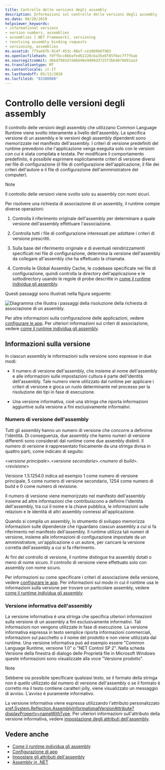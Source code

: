 ```yaml
---
title: Controllo delle versioni degli assembly
description: Informazioni sul controllo delle versioni degli assembly .NET. Il controllo delle versioni degli assembly che utilizzano CLR viene eseguito a livello di assembly.
ms.date: 08/20/2019
helpviewer_keywords:
- informational versions
- version numbers, assemblies
- assemblies [.NET Framework], versioning
- resolving assembly binding requests
- versioning, assemblies
ms.assetid: 775ad4fb-914f-453c-98ef-ce1089b6f903
ms.openlocfilehash: fdffbcc0bbafed62228cba35e8f85fbec7f7fbab
ms.sourcegitcommit: d6bd7903d7d46698e9d89d3725f3bb4876891aa3
ms.translationtype: MT
ms.contentlocale: it-IT
ms.lasthandoff: 05/13/2020
ms.locfileid: "83380080"
---
```

# <a name="assembly-versioning"></a>Controllo delle versioni degli assembly

Il controllo delle versioni degli assembly che utilizzano Common Language Runtime viene svolto interamente a livello dell'assembly. La specifica versione di un assembly e le versioni degli assembly dipendenti sono memorizzate nel manifesto dell'assembly. I criteri di versione predefiniti del runtime prevedono che l'applicazione venga eseguita solo con le versioni con cui è stata compilata e testata. Per modificare il comportamento predefinito, è possibile esprimere esplicitamente criteri di versione diversi nei file di configurazione (il file di configurazione dell'applicazione, il file dei criteri dell'autore e il file di configurazione dell'amministratore del computer).  
  
> [!NOTE]
> Il controllo delle versioni viene svolto solo su assembly con nomi sicuri.  
  
Per risolvere una richiesta di associazione di un assembly, il runtime compie diverse operazioni:  
  
1. Controlla il riferimento originale dell'assembly per determinare a quale versione dell'assembly effettuare l'associazione.  
  
2. Controlla tutti i file di configurazione interessati per adottare i criteri di versione prescritti.  
  
3. Sulla base del riferimento originale e di eventuali reindirizzamenti specificati nei file di configurazione, determina la versione dell'assembly da collegare all'assembly che ha effettuato la chiamata.  
  
4. Controlla le Global Assembly Cache, le codebase specificate nei file di configurazione, quindi controlla la directory dell'applicazione e le sottodirectory usando le regole di probe descritte in [come il runtime individua gli assembly](../../framework/deployment/how-the-runtime-locates-assemblies.md).  
  
Questi passaggi sono illustrati nella figura seguente:  
  
![Diagramma che illustra i passaggi della risoluzione della richiesta di associazione di un assembly.](./media/versioning/resolve-assembly-binding-request.gif)
  
Per altre informazioni sulla configurazione delle applicazioni, vedere [configurare le app](../../framework/configure-apps/index.md). Per ulteriori informazioni sui criteri di associazione, vedere [come il runtime individua gli assembly](../../framework/deployment/how-the-runtime-locates-assemblies.md).  
  
## <a name="version-information"></a>Informazioni sulla versione  

In ciascun assembly le informazioni sulla versione sono espresse in due modi:  
  
- Il numero di versione dell'assembly, che insieme al nome dell'assembly e alle informazioni sulle impostazioni cultura è parte dell'identità dell'assembly. Tale numero viene utilizzato dal runtime per applicare i criteri di versione e gioca un ruolo determinante nel processo per la risoluzione dei tipi in fase di esecuzione.  
  
- Una versione informativa, cioè una stringa che riporta informazioni aggiuntive sulla versione a fini esclusivamente informativi.  
  
### <a name="assembly-version-number"></a>Numero di versione dell'assembly  

Tutti gli assembly hanno un numero di versione che concorre a definirne l'identità. Di conseguenza, due assembly che hanno numeri di versione differenti sono considerati dal runtime come due assembly distinti. Il numero di versione è rappresentato fisicamente da una stringa divisa in quattro parti, come indicato di seguito:  
  
\<*versione principale*>.\<*versione secondaria*>.\<*numero di build*>.\<*revisione*>  
  
Versione 1.5.1254.0 indica ad esempio 1 come numero di versione principale, 5 come numero di versione secondario, 1254 come numero di build e 0 come numero di revisione.  
  
Il numero di versione viene memorizzato nel manifesto dell'assembly insieme ad altre informazioni che contribuiscono a definire l'identità dell'assembly, tra cui il nome e la chiave pubblica, le informazioni sulle relazioni e le identità di altri assembly connessi all'applicazione.  
  
Quando si compila un assembly, lo strumento di sviluppo memorizza informazioni sulle dipendenze che riguardano ciascun assembly a cui si fa riferimento nel manifesto dell'assembly. Il runtime utilizza tali numeri di versione, insieme alle informazioni di configurazione impostate da un amministratore, un'applicazione o un autore, per caricare la versione corretta dell'assembly a cui si fa riferimento.  
  
Ai fini del controllo di versione, il runtime distingue tra assembly dotati o meno di nome sicuro. Il controllo di versione viene effettuato solo con assembly con nome sicuro.  
  
Per informazioni su come specificare i criteri di associazione della versione, vedere [configurare le app](../../framework/configure-apps/index.md). Per informazioni sul modo in cui il runtime usa le informazioni sulla versione per trovare un particolare assembly, vedere [come il runtime individua gli assembly](../../framework/deployment/how-the-runtime-locates-assemblies.md).  
  
### <a name="assembly-informational-version"></a>Versione informativa dell'assembly  

La versione informativa è una stringa che specifica ulteriori informazioni sulla versione di un assembly a fini esclusivamente informativi. Tali informazioni non vengono utilizzate in fase di esecuzione. La versione informativa espressa in testo semplice riporta informazioni commerciali, informazioni sul pacchetto o il nome del prodotto e non viene utilizzata dal runtime. Una versione informativa può ad esempio essere "Common Language Runtime, versione 1.0" o "NET Control SP 2". Nella scheda Versione della finestra di dialogo delle Proprietà file in Microsoft Windows queste informazioni sono visualizzate alla voce "Versione prodotto".  
  
> [!NOTE]
> Sebbene sia possibile specificare qualsiasi testo, se il formato della stringa non è quello utilizzato dal numero di versione dell'assembly o se il formato è corretto ma il testo contiene caratteri jolly, viene visualizzato un messaggio di avviso. L'avviso è puramente informativo.  
  
La versione informativa viene espressa utilizzando l'attributo personalizzato <xref:System.Reflection.AssemblyInformationalVersionAttribute?displayProperty=nameWithType>. Per ulteriori informazioni sull'attributo della versione informativa, vedere [impostazione degli attributi dell'assembly](set-attributes.md).  
  
## <a name="see-also"></a>Vedere anche

- [Come il runtime individua gli assembly](../../framework/deployment/how-the-runtime-locates-assemblies.md)
- [Configurazione di app](../../framework/configure-apps/index.md)
- [Impostare gli attributi dell'assembly](set-attributes.md)
- [Assembly in .NET](index.md)
